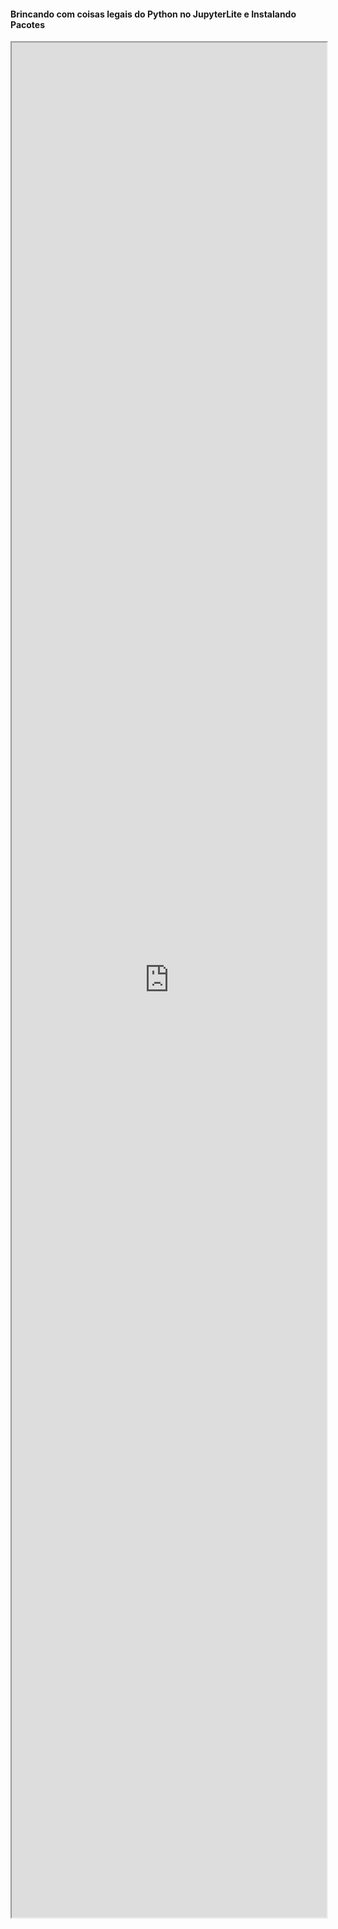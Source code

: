 <style scoped>
    p {
        font-size: 18px;
        text-align: justify;
    }
    iframe {
        height: 75vh;
        width: 100%;
    }
</style>

<!-- _class: lead -->
#### Brincando com coisas legais do Python no JupyterLite e Instalando Pacotes

<iframe src="https://ascanio.dev/jupyterlite-operations-research/lab/index.html?path=python.ipynb"></iframe>

